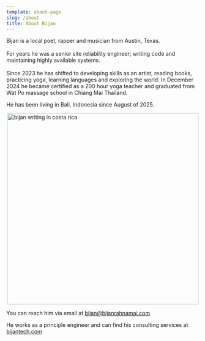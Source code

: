 ```yaml
---
template: about-page
slug: /about
title: About Bijan
---
```


Bijan is a local poet, rapper and musician from Austin, Texas. <br>
<br>
For years he was a senior site reliability engineer; writing code and maintaining highly available systems.<br>
<br>
Since 2023 he has shifted to developing skills as an artist, reading books, practicing yoga, learning languages and exploring the world. In December 2024 he became certified as a 200 hour yoga teacher and graduated from Wat Po massage school in Chiang Mai Thailand.

He has been living in Bali, Indonesia since August of 2025.

<img src="/assets/profile/temple-bijan.jpeg" alt="bijan writing in costa rica" width="500" style="display: block; margin: 0 auto;" />

You can reach him via email at bijan@bijanrahnamai.com<br>

He works as a principle engineer and can find his consulting services at [bijantech.com](bijantech.com)